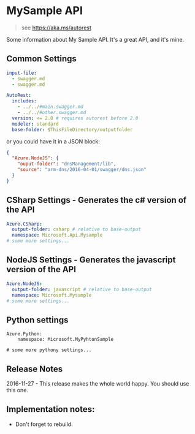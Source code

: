 ﻿# MySample API

> see https://aka.ms/autorest

Some information about My Sample API. It's a great API, and it's mine.

## Common Settings

```yaml
input-file:
  - swagger.md
  - swagger.md

AutoRest:
  includes:
    - ../../#main.swagger.md
    - ../../#other.swagger.md
  version: <= 2.0 # requires autorest before 2.0
  modeler: standard
  base-folder: $ThisFileDirectory/outputfolder
```

or you could have it in a JSON block:

```json
{
  "Azure.NodeJS": {
    "ouput-folder": "dnsManagement/lib",
    "source": "arm-dns/2016-04-01/swagger/dns.json"
  }
}
```

## CSharp Settings - Generates the c# version of the API

```yaml enabled: $longRunningTest, filename: foo.yaml
Azure.CSharp:
  output-folder: csharp # relative to base-output
  namespace: Microsoft.Api.Mysample
# some more settings...
```

## NodeJS Settings - Generates the javascript version of the API

```yaml
Azure.NodeJS:
  output-folder: javascript # relative to base-output
  namespace: Microsoft.Mysample
# some more settings...
```

## Python settings

    Azure.Python:
        namespace: Microsoft.MyPyhtonSample

    # some more pythony settings...

## Release Notes

2016-11-27 - This release makes the whole world happy. You should use this one.

## Implementation notes:

- Don't forget to rebuild.
